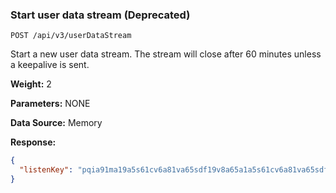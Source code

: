 ### Start user data stream (Deprecated)​

```
POST /api/v3/userDataStream
```

Start a new user data stream. The stream will close after 60 minutes unless a keepalive is sent.

**Weight:**
2

**Parameters:**
NONE

**Data Source:**
Memory

**Response:**

```json
{  
  "listenKey": "pqia91ma19a5s61cv6a81va65sdf19v8a65a1a5s61cv6a81va65sdf19v8a65a1"  
}
```